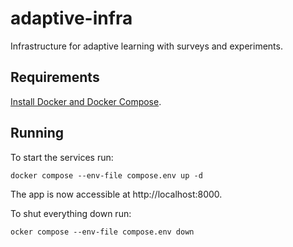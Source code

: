 # adaptive-infra
Infrastructure for adaptive learning with surveys and experiments.

## Requirements
[Install Docker and Docker Compose](https://docs.docker.com/compose/install/).

## Running
To start the services run:
```shell
docker compose --env-file compose.env up -d
```

The app is now accessible at http://localhost:8000.

To shut everything down run:
```shell
ocker compose --env-file compose.env down
```